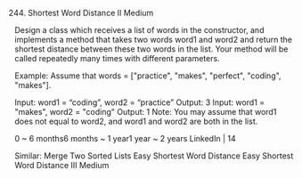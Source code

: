 244. Shortest Word Distance II
Medium

Design a class which receives a list of words in the constructor, and implements a method that takes two words word1 and word2 and return the shortest distance between these two words in the list. Your method will be called repeatedly many times with different parameters. 

Example:
Assume that words = ["practice", "makes", "perfect", "coding", "makes"].

Input: word1 = “coding”, word2 = “practice”
Output: 3
Input: word1 = "makes", word2 = "coding"
Output: 1
Note:
You may assume that word1 does not equal to word2, and word1 and word2 are both in the list.

0 ~ 6 months6 months ~ 1 year1 year ~ 2 years
LinkedIn | 14

Similar:
Merge Two Sorted Lists Easy
Shortest Word Distance Easy
Shortest Word Distance III Medium
